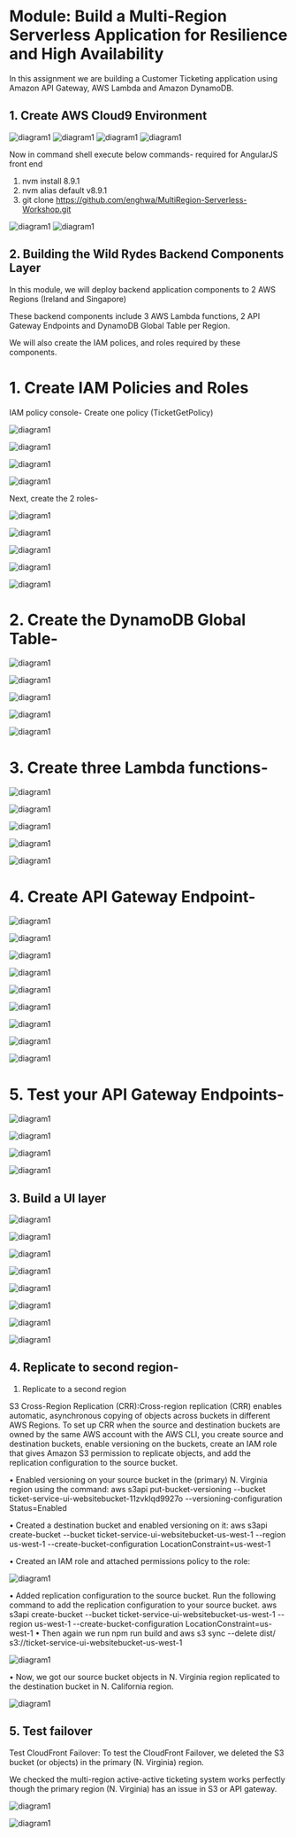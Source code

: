 # Module: Build a Multi-Region Serverless Application for Resilience and High Availability

In this assignment we are building a Customer Ticketing application using Amazon API Gateway, AWS Lambda and Amazon DynamoDB.
 
 ## 1.	Create AWS Cloud9 Environment

![diagram1](images/00-c9-01.png)
![diagram1](mages/00-c9-02.png)
![diagram1](images/00-c9-03.png)
![diagram1](images/00-c9-04.png)

 Now in command shell execute below commands- required for AngularJS front end

1.	nvm install 8.9.1
2.	nvm alias default v8.9.1
3.	git clone  https://github.com/enghwa/MultiRegion-Serverless-Workshop.git

![diagram1](images/00-c9-05.png)
![diagram1](images/00-c9-06.png)


 ## 2.	Building the Wild Rydes Backend Components Layer

In this module, we will deploy backend application components to 2 AWS Regions (Ireland and Singapore)

 These backend components include 3 AWS Lambda functions, 2 API Gateway Endpoints and DynamoDB Global Table per Region. 

We will also create the IAM polices, and roles required by these components.

# 1.	Create IAM Policies and Roles

IAM policy console-  Create one policy (TicketGetPolicy)

![diagram1](API_IMAGES/policy1.png)

![diagram1](API_IMAGES/policy2.png)

![diagram1](API_IMAGES/policy3.png)

![diagram1](API_IMAGES/policy4.png)

Next, create the 2 roles-

![diagram1](API_IMAGES/role1.png)

![diagram1](API_IMAGES/role2.png)

![diagram1](API_IMAGES/role3.png)

![diagram1](API_IMAGES/role4.png)

![diagram1](API_IMAGES/role5.png)

# 2. Create the DynamoDB Global Table-

![diagram1](API_IMAGES/dynamo1.png)

![diagram1](API_IMAGES/dynamo2.png)

![diagram1](API_IMAGES/dynamo3.png)

![diagram1](API_IMAGES/dynamo4.png)

![diagram1](API_IMAGES/dynamo5.png)

# 3.	Create three Lambda functions-

![diagram1](API_IMAGES/lambda1.png)

![diagram1](API_IMAGES/lambda2.png)

![diagram1](API_IMAGES/lambda3.png)

![diagram1](API_IMAGES/lambda4.png)

![diagram1](API_IMAGES/lambda5.png)

# 4.	Create API Gateway Endpoint-
![diagram1](API_IMAGES/api1.png)

![diagram1](API_IMAGES/api2.png)

![diagram1](API_IMAGES/api3.png)

![diagram1](API_IMAGES/api4.png)

![diagram1](API_IMAGES/api5.png)

![diagram1](API_IMAGES/api6.png)

![diagram1](API_IMAGES/api7.png)

![diagram1](API_IMAGES/api8.png)

![diagram1](API_IMAGES/api9.png)

# 5.	Test your API Gateway Endpoints-

![diagram1](API_IMAGES/test1.png)

![diagram1](API_IMAGES/test2.png)

![diagram1](API_IMAGES/test3.png)

![diagram1](API_IMAGES/test4.png)

##  3.	Build a UI layer

![diagram1](API_IMAGES/ui1.png)

![diagram1](API_IMAGES/ui2.png)

![diagram1](API_IMAGES/ui3.png)

![diagram1](API_IMAGES/ui4.png)

![diagram1](API_IMAGES/ui5.png)

![diagram1](API_IMAGES/ui6.png)

![diagram1](API_IMAGES/ui7.png)

![diagram1](API_IMAGES/ui8.png)

## 4. Replicate to second region- 
1.	Replicate to a second region

S3 Cross-Region Replication (CRR):Cross-region replication (CRR) enables automatic, asynchronous copying of objects across buckets in different AWS Regions. To set up CRR when the source and destination buckets are owned by the same AWS account with the AWS CLI, you create source and destination buckets, enable versioning on the buckets, create an IAM role that gives Amazon S3 permission to replicate objects, and add the replication configuration to the source bucket.

•	Enabled versioning on your source bucket in the (primary) N. Virginia region using the command:
aws s3api put-bucket-versioning --bucket ticket-service-ui-websitebucket-11zvklqd9927o --versioning-configuration Status=Enabled

•	Created a destination bucket and enabled versioning on it:
aws s3api create-bucket --bucket ticket-service-ui-websitebucket-us-west-1 --region us-west-1 --create-bucket-configuration LocationConstraint=us-west-1

•	Created an IAM role and attached permissions policy to the role:

![diagram1](API_IMAGES/replicate1.png)

•	Added replication configuration to the source bucket. Run the following command to add the replication configuration to your source bucket. 
aws s3api create-bucket --bucket ticket-service-ui-websitebucket-us-west-1 --region us-west-1 --create-bucket-configuration LocationConstraint=us-west-1
•	Then again we run npm run build and aws s3 sync --delete dist/ s3://ticket-service-ui-websitebucket-us-west-1

![diagram1](API_IMAGES/replicate2.png)

•	Now, we got our source bucket objects in N. Virginia region replicated to the destination bucket in N. California region.

![diagram1](API_IMAGES/replicate3.png)

## 5. Test failover

Test CloudFront Failover: To test the CloudFront Failover, we deleted the S3 bucket (or objects) in the primary (N. Virginia) region.

We checked the multi-region active-active ticketing system works perfectly though the primary region (N. Virginia) has an issue in S3 or API gateway.

![diagram1](API_IMAGES/replicate4.png)

![diagram1](API_IMAGES/replicate5.png)
